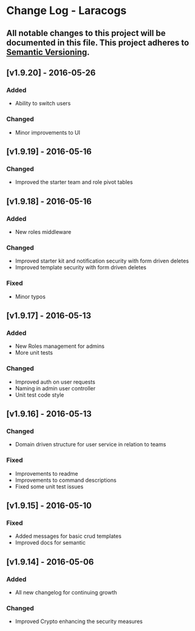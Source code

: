 # Change Log - Laracogs
All notable changes to this project will be documented in this file.
This project adheres to [Semantic Versioning](http://semver.org/).
----

## [v1.9.20] - 2016-05-26
### Added
- Ability to switch users
### Changed
- Minor improvements to UI

## [v1.9.19] - 2016-05-16
### Changed
- Improved the starter team and role pivot tables

## [v1.9.18] - 2016-05-16
### Added
- New roles middleware
### Changed
- Improved starter kit and notification security with form driven deletes
- Improved template security with form driven deletes
### Fixed
- Minor typos

## [v1.9.17] - 2016-05-13
### Added
- New Roles management for admins
- More unit tests
### Changed
- Improved auth on user requests
- Naming in admin user controller
- Unit test code style

## [v1.9.16] - 2016-05-13
### Changed
- Domain driven structure for user service in relation to teams
### Fixed
- Improvements to readme
-  Improvements to command descriptions
-  Fixed some unit test issues

## [v1.9.15] - 2016-05-10
### Fixed
- Added messages for basic crud templates
- Improved docs for semantic

## [v1.9.14] - 2016-05-06
### Added
- All new changelog for continuing growth
### Changed
- Improved Crypto enhancing the security measures
